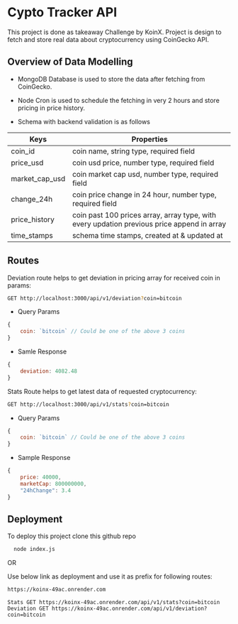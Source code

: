 
# Cypto Tracker API

This project is done as takeaway Challenge by KoinX. Project is design to fetch and store real data about cryptocurrency using CoinGecko API.


## Overview of Data Modelling

- MongoDB Database is used to store the data after fetching from CoinGecko.

- Node Cron is used to schedule the fetching in very 2 hours and store pricing in price history.

- Schema with backend validation is as follows

| Keys             | Properties                                                                |
| ----------------- | ------------------------------------------------------------------ |
| coin_id | coin name, string type, required field |
| price_usd | coin usd price, number type, required field |
| market_cap_usd | coin market cap usd, number type, required field |
| change_24h | coin price change in 24 hour, number type, required field |
| price_history | coin past 100 prices array, array type, with every updation previous price append in array |
| time_stamps | schema time stamps, created at & updated at |

## Routes

Deviation route helps to get deviation in pricing array for received coin in params: 

```bash
GET http://localhost:3000/api/v1/deviation?coin=bitcoin
```
- Query Params
```javascript
{
	coin: `bitcoin` // Could be one of the above 3 coins
}
```
- Samle Response
```javascript
{
	deviation: 4082.48
}
```

Stats Route helps to get latest data of requested cryptocurrency:
```bash
GET http://localhost:3000/api/v1/stats?coin=bitcoin
```
* Query Params
```javascript
{
	coin: `bitcoin` // Could be one of the above 3 coins
}
```
* Sample Response
```javascript
{
	price: 40000,
	marketCap: 800000000,
	"24hChange": 3.4
}
```


## Deployment

To deploy this project clone this github repo

```bash
  node index.js
```
OR

Use below link as deployment and use it as prefix for following routes:
```bash
https://koinx-49ac.onrender.com
```
```
Stats GET https://koinx-49ac.onrender.com/api/v1/stats?coin=bitcoin
Deviation GET https://koinx-49ac.onrender.com/api/v1/deviation?coin=bitcoin
```

